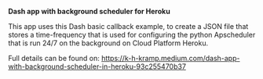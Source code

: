 

**Dash app with background scheduler for Heroku**

This app uses this Dash basic callback example, to create a JSON file that stores a time-frequency that is used for configuring the python Apscheduler that is run 24/7 on the background on Cloud Platform Heroku. 

Full details can be found on:
https://k-h-kramp.medium.com/dash-app-with-background-scheduler-in-heroku-93c255470b37

